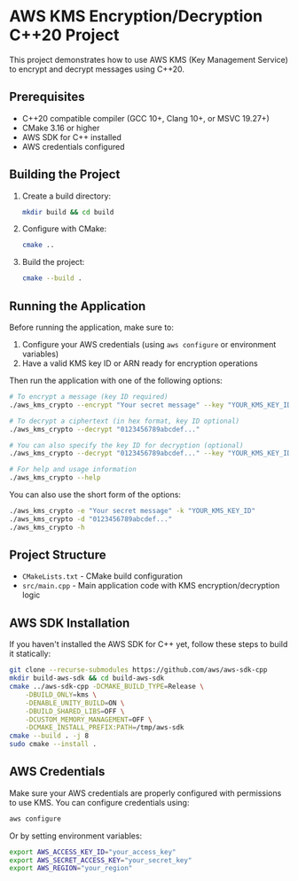 # AWS KMS Encryption/Decryption C++20 Project

This project demonstrates how to use AWS KMS (Key Management Service) to encrypt and decrypt messages using C++20.

## Prerequisites

- C++20 compatible compiler (GCC 10+, Clang 10+, or MSVC 19.27+)
- CMake 3.16 or higher
- AWS SDK for C++ installed
- AWS credentials configured

## Building the Project

1. Create a build directory:
   ```bash
   mkdir build && cd build
   ```

2. Configure with CMake:
   ```bash
   cmake ..
   ```

3. Build the project:
   ```bash
   cmake --build .
   ```

## Running the Application

Before running the application, make sure to:

1. Configure your AWS credentials (using `aws configure` or environment variables)
2. Have a valid KMS key ID or ARN ready for encryption operations

Then run the application with one of the following options:

```bash
# To encrypt a message (key ID required)
./aws_kms_crypto --encrypt "Your secret message" --key "YOUR_KMS_KEY_ID"

# To decrypt a ciphertext (in hex format, key ID optional)
./aws_kms_crypto --decrypt "0123456789abcdef..."

# You can also specify the key ID for decryption (optional)
./aws_kms_crypto --decrypt "0123456789abcdef..." --key "YOUR_KMS_KEY_ID"

# For help and usage information
./aws_kms_crypto --help
```

You can also use the short form of the options:
```bash
./aws_kms_crypto -e "Your secret message" -k "YOUR_KMS_KEY_ID"
./aws_kms_crypto -d "0123456789abcdef..."
./aws_kms_crypto -h
```

## Project Structure

- `CMakeLists.txt` - CMake build configuration
- `src/main.cpp` - Main application code with KMS encryption/decryption logic

## AWS SDK Installation

If you haven't installed the AWS SDK for C++ yet, follow these steps to build it statically:

```bash
git clone --recurse-submodules https://github.com/aws/aws-sdk-cpp
mkdir build-aws-sdk && cd build-aws-sdk
cmake ../aws-sdk-cpp -DCMAKE_BUILD_TYPE=Release \
    -DBUILD_ONLY=kms \
    -DENABLE_UNITY_BUILD=ON \
    -DBUILD_SHARED_LIBS=OFF \
    -DCUSTOM_MEMORY_MANAGEMENT=OFF \
    -DCMAKE_INSTALL_PREFIX:PATH=/tmp/aws-sdk
cmake --build . -j 8
sudo cmake --install .
```

## AWS Credentials

Make sure your AWS credentials are properly configured with permissions to use KMS. You can configure credentials using:

```bash
aws configure
```

Or by setting environment variables:
```bash
export AWS_ACCESS_KEY_ID="your_access_key"
export AWS_SECRET_ACCESS_KEY="your_secret_key"
export AWS_REGION="your_region"
```
